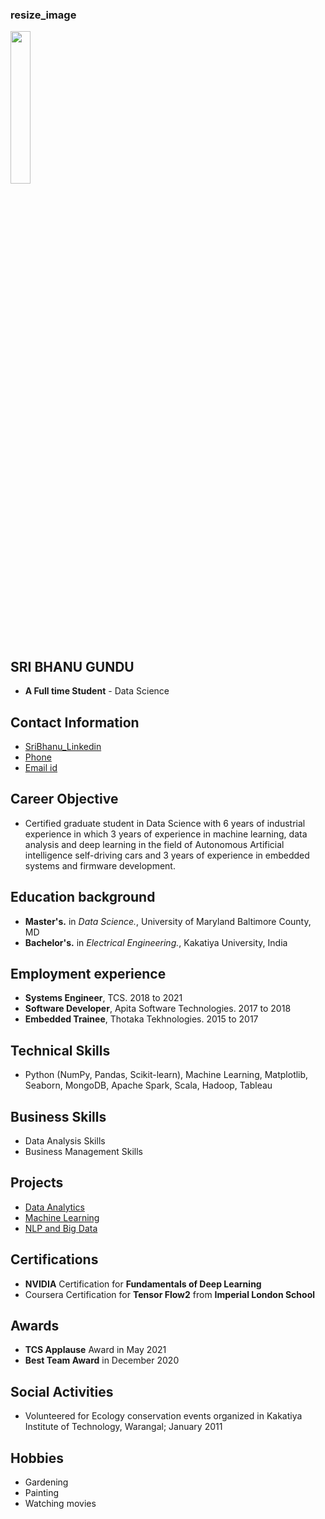 
### resize_image
<img src="https://user-images.githubusercontent.com/112648901/188278769-353526b7-f2cb-4832-8ae0-49d1acae14bb.png" width=25% height=25%>

## SRI BHANU GUNDU
* **A Full time Student** - Data Science

## Contact Information
* [SriBhanu_Linkedin](https://www.linkedin.com/in/sri-bhanu-gundu-375739136/)
* [Phone](973-765-4218)
* [Email id](cw65895@umbc.edu)

## Career Objective
* Certified graduate student in Data Science with 6 years of industrial experience in which 3 years of experience in machine learning, data analysis and deep learning in the field of Autonomous Artificial intelligence self-driving cars and 3 years of experience in embedded systems and firmware development.

## Education background
* **Master's.** in *Data Science.*, University of Maryland Baltimore County, MD
* **Bachelor's.** in *Electrical Engineering.*, Kakatiya University, India

## Employment experience
* **Systems Engineer**, TCS. 2018 to 2021
* **Software Developer**, Apita Software Technologies. 2017 to 2018
* **Embedded Trainee**, Thotaka Tekhnologies. 2015 to 2017

## Technical Skills
* Python (NumPy, Pandas, Scikit-learn), Machine Learning, Matplotlib, Seaborn, MongoDB, Apache Spark, Scala, Hadoop, Tableau

## Business Skills
* Data Analysis Skills
* Business Management Skills

## Projects
* [Data Analytics](https://github.com/SriBhanuGundu/Maryland_Vehicle_Crashes)
* [Machine Learning](https://github.com/SriBhanuGundu/Injury_predictions_on_Chicago_Data)
* [NLP and Big Data](https://github.com/SriBhanuGundu/Sentiment_Analysis-on-Amazon-Data)

## Certifications
* **NVIDIA** Certification for **Fundamentals of Deep Learning**
* Coursera Certification for **Tensor Flow2** from **Imperial London School**

## Awards
* **TCS Applause** Award in May 2021
* **Best Team Award** in December 2020

## Social Activities
* Volunteered for Ecology conservation events organized in Kakatiya Institute of Technology, Warangal; January 2011

## Hobbies
* Gardening
* Painting
* Watching movies
